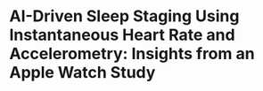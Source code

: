 # AI-Driven Sleep Staging Using Instantaneous Heart Rate and Accelerometry: Insights from an Apple Watch Study

